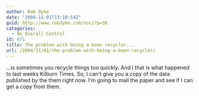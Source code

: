 ```yaml
---
author: Rob Dyke
date: "2004-11-01T13:10:54Z"
guid: http://www.robdyke.com/noc/?p=36
categories:
  - No Overall Control
id: 671
title: The problem with being a keen recycler...
url: /2004/11/01/the-problem-with-being-a-keen-recycler/
---
```

...is sometimes you recycle things too quickly. And I that is what happened to last weeks Kilburn Times. So, I can't give you a copy of the data published by the them right now. I'm going to mail the paper and see if I can get a copy from them.